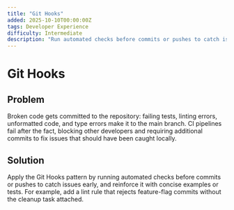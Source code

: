 ```yaml
---
title: "Git Hooks"
added: 2025-10-10T00:00:00Z
tags: Developer Experience
difficulty: Intermediate
description: "Run automated checks before commits or pushes to catch issues early."
---
```

# Git Hooks

## Problem

Broken code gets committed to the repository: failing tests, linting errors, unformatted code, and type errors make it to the main branch. CI pipelines fail after the fact, blocking other developers and requiring additional commits to fix issues that should have been caught locally.

## Solution

Apply the Git Hooks pattern by running automated checks before commits or pushes to catch issues early, and reinforce it with concise examples or tests. For example, add a lint rule that rejects feature-flag commits without the cleanup task attached.
